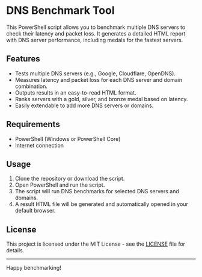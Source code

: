 # DNS Benchmark Tool

This PowerShell script allows you to benchmark multiple DNS servers to check their latency and packet loss. It generates a detailed HTML report with DNS server performance, including medals for the fastest servers.

## Features
- Tests multiple DNS servers (e.g., Google, Cloudflare, OpenDNS).
- Measures latency and packet loss for each DNS server and domain combination.
- Outputs results in an easy-to-read HTML format.
- Ranks servers with a gold, silver, and bronze medal based on latency.
- Easily extendable to add more DNS servers or domains.

## Requirements
- PowerShell (Windows or PowerShell Core)
- Internet connection

## Usage

1. Clone the repository or download the script.
2. Open PowerShell and run the script.
3. The script will run DNS benchmarks for selected DNS servers and domains.
4. A result HTML file will be generated and automatically opened in your default browser.

## License

This project is licensed under the MIT License - see the [LICENSE](LICENSE) file for details.

---

Happy benchmarking!
